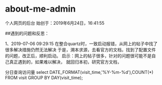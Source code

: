 # about-me-admin
个人网页的后台
始创于：2019‎年‎6‎月‎24‎日，‏‎16:41:55

##遇到的问题和反思：

1、2019-07-06 09:29:15
在整合quartz时，一致启动报错，从网上的帖子中找了很多解决措施仍然无法解决
于是，溯本求源，去看官方的文档，找到了配置文件的问题，改正后，顺利启动。
启示：网上的帖子很多，针对的问题很可能不是自己真正遇到的，如果难以解决，
就回归本初，研究官方文档，




分日查询访问量
select DATE_FORMAT(visit_time,'%Y-%m-%d'),COUNT(*) FROM visit GROUP BY DAY(visit_time); 

